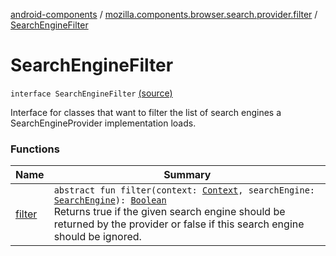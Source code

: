 [android-components](../../index.md) / [mozilla.components.browser.search.provider.filter](../index.md) / [SearchEngineFilter](./index.md)

# SearchEngineFilter

`interface SearchEngineFilter` [(source)](https://github.com/mozilla-mobile/android-components/blob/master/components/browser/search/src/main/java/mozilla/components/browser/search/provider/filter/SearchEngineFilter.kt#L14)

Interface for classes that want to filter the list of search engines a SearchEngineProvider
implementation loads.

### Functions

| Name | Summary |
|---|---|
| [filter](filter.md) | `abstract fun filter(context: `[`Context`](https://developer.android.com/reference/android/content/Context.html)`, searchEngine: `[`SearchEngine`](../../mozilla.components.browser.search/-search-engine/index.md)`): `[`Boolean`](https://kotlinlang.org/api/latest/jvm/stdlib/kotlin/-boolean/index.html)<br>Returns true if the given search engine should be returned by the provider or false if this search engine should be ignored. |
